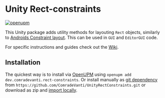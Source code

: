 ﻿# Unity Rect-constraints

[![openupm](https://img.shields.io/npm/v/dev.comradevanti.rect-constraints?label=openupm&registry_uri=https://package.openupm.com)](https://openupm.com/packages/dev.comradevanti.rect-constraints/)

This Unity package adds utility methods for layouting `Rect` objects, similarly
to [Androids Constraint layout](https://developer.android.com/develop/ui/views/layout/constraint-layout).
This can be used in `GUI` and `EditorGUI` code.

For specific instructions and guides check out the [Wiki](https://github.com/ComradeVanti/UnityRectConstraints/wiki).

## Installation

The quickest way is to install via [OpenUPM](https://openupm.com)
using `openupm add dev.comradevanti.rect-constraints`. Or install manually
as [git dependency](https://docs.unity3d.com/Manual/upm-ui-giturl.html)
from `https://github.com/ComradeVanti/UnityRectConstraints.git` or download as
zip and [import locally](https://docs.unity3d.com/Manual/upm-ui-local.html).